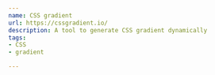 ```yaml
---
name: CSS gradient
url: https://cssgradient.io/
description: A tool to generate CSS gradient dynamically
tags:
- CSS
- gradient

---
```


